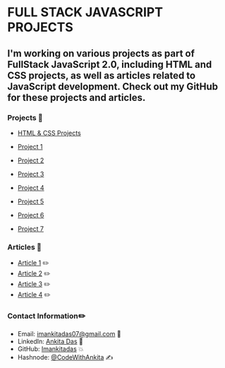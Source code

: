 # FULL STACK JAVASCRIPT PROJECTS

## I'm working on various projects as part of FullStack JavaScript 2.0, including HTML and CSS projects, as well as articles related to JavaScript development. Check out my GitHub for these projects and articles.

### Projects 📂 

- [HTML & CSS Projects](https://github.com/imankitadas/Fullstack-Javascript-Projects-2023/tree/main/HTML%20and%20CSS%20Projects)

- [Project 1](https://github.com/imankitadas/Fullstack-Javascript-Projects-2023/tree/main/Project1)
- [Project 2](https://github.com/imankitadas/Fullstack-Javascript-Projects-2023/tree/main/Project2)
- [Project 3](https://github.com/imankitadas/Fullstack-Javascript-Projects-2023/tree/main/Project3)
- [Project 4](https://github.com/imankitadas/Fullstack-Javascript-Projects-2023/tree/main/Project4)
- [Project 5](https://github.com/imankitadas/Fullstack-Javascript-Projects-2023/tree/main/Project5)
- [Project 6](https://github.com/imankitadas/Fullstack-Javascript-Projects-2023/tree/main/Project6)
- [Project 7](https://github.com/imankitadas/Fullstack-Javascript-Projects-2023/tree/main/Project7)

### Articles 📝 

- [Article 1](https://github.com/imankitadas/Fullstack-Javascript-Projects-2023/tree/main/Article/Article1) ✏️
- [Article 2](https://github.com/imankitadas/Fullstack-Javascript-Projects-2023/tree/main/Article/Article2) ✏️
- [Article 3](https://github.com/imankitadas/Fullstack-Javascript-Projects-2023/tree/main/Article/Article3) ✏️
- [Article 4](https://github.com/imankitadas/Fullstack-Javascript-Projects-2023/tree/main/Article/Article4) ✏️

### Contact Information✏️

- Email: imankitadas07@gmail.com 📩
- LinkedIn: [Ankita Das](https://www.linkedin.com/in/ankita-das-02669526a/) 🚀 
- GitHub: [Imankitadas](https://github.com/imankitadas) 💥 
- Hashnode: [@CodeWithAnkita](https://hashnode.com/@CodeWithAnkita) ✍️

